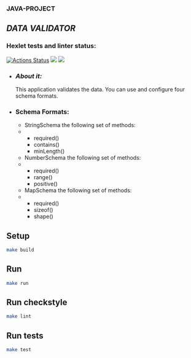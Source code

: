 ### JAVA-PROJECT
## ***DATA VALIDATOR***


### Hexlet tests and linter status:
[![Actions Status](https://github.com/markiMiracle/java-project-78/actions/workflows/hexlet-check.yml/badge.svg)](https://github.com/markiMiracle/java-project-78/actions)
<a href="https://codeclimate.com/github/markiMiracle/java-project-78/maintainability"><img src="https://api.codeclimate.com/v1/badges/f12f3b7b6916421fe69b/maintainability" /></a>
<a href="https://codeclimate.com/github/markiMiracle/java-project-78/test_coverage"><img src="https://api.codeclimate.com/v1/badges/f12f3b7b6916421fe69b/test_coverage" /></a>


- ### ***About it:***
  This application validates the data. You can use and configure four schema formats.
- ### Schema Formats:  
  - StringSchema the following set of methods:
  - - required()
    - contains()
    -  minLength()
  - NumberSchema the following set of methods:
  - - required()
    -  range()
    -   positive()
  - MapSchema the following set of methods:
  - - required()
    - sizeof()
    - shape()
  

## Setup

```bash
make build
```

## Run

```bash
make run
```

## Run checkstyle

```bash
make lint
```

## Run tests

```bash
make test
```
